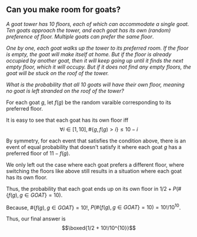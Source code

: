 ## Can you make room for goats?

*A goat tower has 10 floors, each of which can accommodate a single goat. Ten goats approach the tower, and each goat has its own (random) preference of floor. Multiple goats can prefer the same floor*.

*One by one, each goat walks up the tower to its preferred room. If the floor is empty, the goat will make itself at home. But if the floor is already occupied by another goat, then it will keep going up until it finds the next empty floor, which it will occupy. But if it does not find any empty floors, the goat will be stuck on the roof of the tower.*

*What is the probability that all 10 goats will have their own floor, meaning no goat is left stranded on the roof of the tower?*

For each goat $g$, let $f(g)$ be the random varaible corresponding to its preferred floor.

It is easy to see that each goat has its own floor iff <br>
$$ \forall i \in [1,10], \#\{g, f(g) > i\} \leq 10 -i$$

By symmetry, for each event that satisfies the condition above, there is an event of equal probability that doesn't satisfy it where each goat $g$ has a preferred floor of  $11 - f(g)$.

We only left out the case where each goat prefers a different floor, where switching the floors like above still results in a situation where each goat has its own floor.

Thus, the probability that each goat ends up on its own floor in $1/2 + P(\#\{f(g), g \in GOAT\} = 10)$.

Because, $\#\{f(g), g \in GOAT\} = 10!$, $P(\#\{f(g), g \in GOAT\} = 10) = 10!/10^{10}$.

Thus, our final answer is $$\boxed{1/2 + 10!/10^{10}}$$



